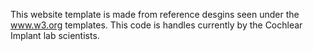 This website template is made from reference desgins seen under the www.w3.org templates. This code is handles currently by the Cochlear Implant lab scientists.
